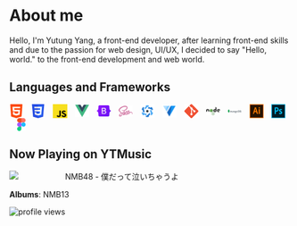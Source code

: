 
# About me
Hello, I'm Yutung Yang, a front-end developer, after learning front-end skills and due to the passion for web design, UI/UX, I decided to say "Hello, world." to the front-end development and web world.
## Languages and Frameworks
<img align="center" src="assets/html.png" width="5%"
/>&emsp;<img align="center" src="assets/css.png" width="5%"
/>&emsp;<img align="center" src="assets/js.png" width="5%"
/>&emsp;<img align="center" src="assets/vue.png" width="5%"
/>&emsp;<img align="center" src="assets/Bootstrap_logo.svg.png" width="5%"
/>&emsp;<img align="center" src="assets/sass.png" width="5%"
/>&emsp;<img align="center" src="assets/Quasar_Logo.png" width="5%"
/>&emsp;<img align="center" src="assets/vuetify.svg" width="5%"
/>&emsp;<img align="center" src="assets/git.png" width="5%"
/>&emsp;<img align="center" src="assets/node.png" width="5%"
/>&emsp;<img align="center" src="assets/mongodb.png" width="5%"
/>&emsp;<img align="center" src="assets/ai.png" width="5%"
/>&emsp;<img align="center" src="assets/ps.png" width="5%"
/>&emsp;<img align="center" src="assets/Figma-logo.svg" width="3%"/>


## Now Playing on YTMusic

[<img align="left" width="100" src="https://lh3.googleusercontent.com/aoXcQuxxU2KBmx3S_kAzv3IA9AK8WLDVLirbLQu7uJZE5PNSCKx8ywfBi7fBiZU4WHQCAy-HlOS81eJ_fg">](https://music.youtube.com/watch?v=CI5wj-qUiC4)

NMB48 - 僕だって泣いちゃうよ

**Albums**: NMB13


![profile views](https://komarev.com/ghpvc/?username=wdf3321)


